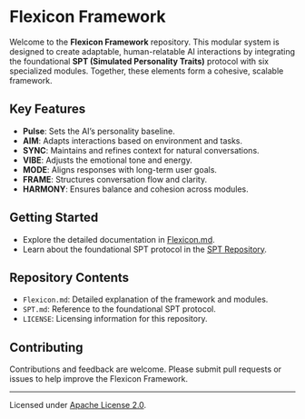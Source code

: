 
# Flexicon Framework

Welcome to the **Flexicon Framework** repository. This modular system is designed to create adaptable, human-relatable AI interactions by integrating the foundational **SPT (Simulated Personality Traits)** protocol with six specialized modules. Together, these elements form a cohesive, scalable framework.

## Key Features
- **Pulse**: Sets the AI’s personality baseline.
- **AIM**: Adapts interactions based on environment and tasks.
- **SYNC**: Maintains and refines context for natural conversations.
- **VIBE**: Adjusts the emotional tone and energy.
- **MODE**: Aligns responses with long-term user goals.
- **FRAME**: Structures conversation flow and clarity.
- **HARMONY**: Ensures balance and cohesion across modules.

## Getting Started
- Explore the detailed documentation in [Flexicon.md](./Flexicon.md).
- Learn about the foundational SPT protocol in the [SPT Repository](https://github.com/CroMagnonPlan/SPT).

## Repository Contents
- `Flexicon.md`: Detailed explanation of the framework and modules.
- `SPT.md`: Reference to the foundational SPT protocol.
- `LICENSE`: Licensing information for this repository.

## Contributing
Contributions and feedback are welcome. Please submit pull requests or issues to help improve the Flexicon Framework.

---

Licensed under [Apache License 2.0](./LICENSE).
